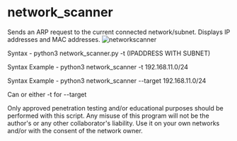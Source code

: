 # network_scanner
Sends an ARP request to the current connected network/subnet. Displays IP addresses and MAC addresses.
![networkscanner](https://user-images.githubusercontent.com/55252902/135542561-edff9bff-940b-44b2-9917-482bf55f2a33.png)

Syntax - python3 network_scanner.py -t (IPADDRESS WITH SUBNET)

Syntax Example - python3 network_scanner -t 192.168.11.0/24

Syntax Example - python3 network_scanner --target 192.168.11.0/24

Can or either -t for --target 

Only approved penetration testing and/or educational purposes should be performed with this script.
Any misuse of this program will not be the author's or any other collaborator's liability.
Use it on your own networks and/or with the consent of the network owner. 

